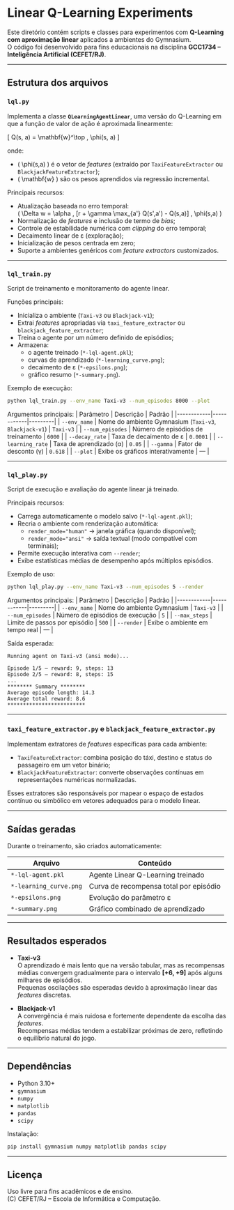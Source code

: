 # Linear Q-Learning Experiments

Este diretório contém scripts e classes para experimentos com **Q-Learning com aproximação linear** aplicados a ambientes do Gymnasium.  
O código foi desenvolvido para fins educacionais na disciplina **GCC1734 – Inteligência Artificial (CEFET/RJ)**.

---

## Estrutura dos arquivos

### `lql.py`
Implementa a classe **`QLearningAgentLinear`**, uma versão do Q-Learning em que a função de valor de ação é aproximada linearmente:

\[
Q(s, a) = \mathbf{w}^\top \, \phi(s, a)
\]

onde:
- \( \phi(s,a) \) é o vetor de *features* (extraído por `TaxiFeatureExtractor` ou `BlackjackFeatureExtractor`);
- \( \mathbf{w} \) são os pesos aprendidos via regressão incremental.

Principais recursos:
- Atualização baseada no erro temporal:  
  \( \Delta w = \alpha \, [r + \gamma \max_{a'} Q(s',a') - Q(s,a)] \, \phi(s,a) \)
- Normalização de *features* e inclusão de termo de *bias*;
- Controle de estabilidade numérica com *clipping* do erro temporal;
- Decaimento linear de ε (exploração);
- Inicialização de pesos centrada em zero;
- Suporte a ambientes genéricos com *feature extractors* customizados.

---

### `lql_train.py`
Script de treinamento e monitoramento do agente linear.

Funções principais:
- Inicializa o ambiente (`Taxi-v3` ou `Blackjack-v1`);
- Extrai *features* apropriadas via `taxi_feature_extractor` ou `blackjack_feature_extractor`;
- Treina o agente por um número definido de episódios;
- Armazena:
  - o agente treinado (`*-lql-agent.pkl`);
  - curvas de aprendizado (`*-learning_curve.png`);
  - decaimento de ε (`*-epsilons.png`);
  - gráfico resumo (`*-summary.png`).

Exemplo de execução:
```bash
python lql_train.py --env_name Taxi-v3 --num_episodes 8000 --plot
```

Argumentos principais:
| Parâmetro | Descrição | Padrão |
|------------|------------|---------|
| `--env_name` | Nome do ambiente Gymnasium (`Taxi-v3`, `Blackjack-v1`) | `Taxi-v3` |
| `--num_episodes` | Número de episódios de treinamento | `6000` |
| `--decay_rate` | Taxa de decaimento de ε | `0.0001` |
| `--learning_rate` | Taxa de aprendizado (α) | `0.05` |
| `--gamma` | Fator de desconto (γ) | `0.618` |
| `--plot` | Exibe os gráficos interativamente | — |

---

### `lql_play.py`
Script de execução e avaliação do agente linear já treinado.

Principais recursos:
- Carrega automaticamente o modelo salvo (`*-lql-agent.pkl`);
- Recria o ambiente com renderização automática:
  - `render_mode="human"` → janela gráfica (quando disponível);
  - `render_mode="ansi"` → saída textual (modo compatível com terminais);
- Permite execução interativa com `--render`;
- Exibe estatísticas médias de desempenho após múltiplos episódios.

Exemplo de uso:
```bash
python lql_play.py --env_name Taxi-v3 --num_episodes 5 --render
```

Argumentos principais:
| Parâmetro | Descrição | Padrão |
|------------|------------|---------|
| `--env_name` | Nome do ambiente Gymnasium | `Taxi-v3` |
| `--num_episodes` | Número de episódios de execução | `5` |
| `--max_steps` | Limite de passos por episódio | `500` |
| `--render` | Exibe o ambiente em tempo real | — |

Saída esperada:
```
Running agent on Taxi-v3 (ansi mode)...

Episode 1/5 — reward: 9, steps: 13
Episode 2/5 — reward: 8, steps: 15
...
******** Summary ********
Average episode length: 14.3
Average total reward: 8.6
*************************
```

---

### `taxi_feature_extractor.py` e `blackjack_feature_extractor.py`
Implementam extratores de *features* específicas para cada ambiente:
- `TaxiFeatureExtractor`: combina posição do táxi, destino e status do passageiro em um vetor binário;
- `BlackjackFeatureExtractor`: converte observações contínuas em representações numéricas normalizadas.

Esses extratores são responsáveis por mapear o espaço de estados contínuo ou simbólico em vetores adequados para o modelo linear.

---

## Saídas geradas
Durante o treinamento, são criados automaticamente:

| Arquivo | Conteúdo |
|----------|-----------|
| `*-lql-agent.pkl` | Agente Linear Q-Learning treinado |
| `*-learning_curve.png` | Curva de recompensa total por episódio |
| `*-epsilons.png` | Evolução do parâmetro ε |
| `*-summary.png` | Gráfico combinado de aprendizado |

---

## Resultados esperados

- **Taxi-v3**  
  O aprendizado é mais lento que na versão tabular, mas as recompensas médias convergem gradualmente para o intervalo **[+6, +9]** após alguns milhares de episódios.  
  Pequenas oscilações são esperadas devido à aproximação linear das *features* discretas.

- **Blackjack-v1**  
  A convergência é mais ruidosa e fortemente dependente da escolha das *features*.  
  Recompensas médias tendem a estabilizar próximas de zero, refletindo o equilíbrio natural do jogo.

---

## Dependências

- Python 3.10+  
- `gymnasium`  
- `numpy`  
- `matplotlib`  
- `pandas`  
- `scipy`

Instalação:
```bash
pip install gymnasium numpy matplotlib pandas scipy
```

---

## Licença
Uso livre para fins acadêmicos e de ensino.  
(C) CEFET/RJ – Escola de Informática e Computação.
